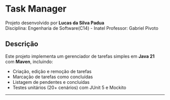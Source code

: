 # Task Manager


Projeto desenvolvido por **Lucas da Silva Padua**  
Disciplina: Engenharia de Software(C14) - Inatel 
Professor: Gabriel Pivoto


## Descrição
Este projeto implementa um gerenciador de tarefas simples em **Java 21** com **Maven**, incluindo:  
- Criação, edição e remoção de tarefas  
- Marcação de tarefas como concluídas  
- Listagem de pendentes e concluídas  
- Testes unitários (20+ cenários) com JUnit 5 e Mockito  

---